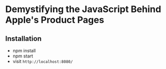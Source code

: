 # Demystifying the JavaScript Behind Apple's Product Pages

## Installation
- npm install
- npm start
- visit `http://localhost:8080/`
